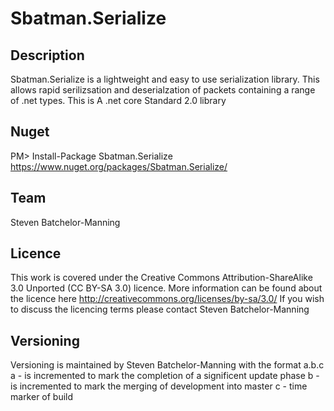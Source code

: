 Sbatman.Serialize
=======

Description
--------
Sbatman.Serialize is a lightweight and easy to use serialization library. This allows rapid serilizsation and deserialzation of packets containing a range of .net types. This is A .net core Standard 2.0 library

Nuget
--------
PM> Install-Package Sbatman.Serialize
https://www.nuget.org/packages/Sbatman.Serialize/

Team
--------
Steven Batchelor-Manning 

Licence
--------
This work is covered under the Creative Commons Attribution-ShareAlike 3.0 Unported (CC BY-SA 3.0) licence.
More information can be found about the licence here http://creativecommons.org/licenses/by-sa/3.0/
If you wish to discuss the licencing terms please contact Steven Batchelor-Manning

Versioning
--------
Versioning is maintained by Steven Batchelor-Manning with the format a.b.c
a - is incremented to mark the completion of a significent update phase
b - is incremented to mark the merging of development into master
c - time marker of build